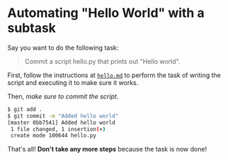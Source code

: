 # Automating "Hello World" with a subtask

Say you want to do the following task:

> Commit a script hello.py that prints out "Hello world".

First, follow the instructions at [`hello.md`](/zamm/resources/tutorials/hello.md) to perform the task of writing the script and executing it to make sure it works.

Then, *make sure to commit the script*.

```bash
$ git add .
$ git commit -m "Added hello world"
[master 0bb7541] Added hello world
 1 file changed, 1 insertion(+)
 create mode 100644 hello.py
```

That's all! **Don't take any more steps** because the task is now done!
